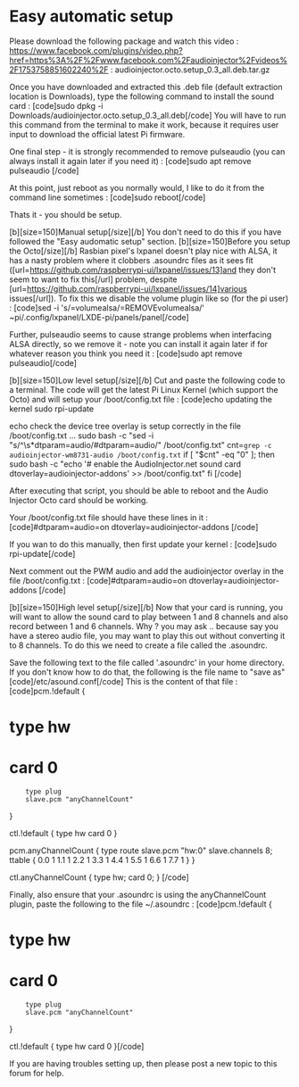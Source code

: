 # Easy automatic setup
Please download the following package and watch this video : https://www.facebook.com/plugins/video.php?href=https%3A%2F%2Fwww.facebook.com%2Faudioinjector%2Fvideos%2F1753758851602240%2F :
audioinjector.octo.setup_0.3_all.deb.tar.gz

Once you have downloaded and extracted this .deb file (default extraction location is Downloads), type the following command to install the sound card :
[code]sudo dpkg -i Downloads/audioinjector.octo.setup_0.3_all.deb[/code]
You will have to run this command from the terminal to make it work, because it requires user input to download the official latest Pi firmware.

One final step - it is strongly recommended to remove pulseaudio (you can always install it again later if you need it) :
[code]sudo apt remove pulseaudio
[/code]

At this point, just reboot as you normally would, I like to do it from the command line sometimes :
[code]sudo reboot[/code]

Thats it - you should be setup.

[b][size=150]Manual setup[/size][/b]
You don't need to do this if you have followed the "Easy audomatic setup" section.
[b][size=150]Before you setup the Octo[/size][/b]
Rasbian pixel's lxpanel doesn't play nice with ALSA, it has a nasty problem where it clobbers .asoundrc files as it sees fit ([url=https://github.com/raspberrypi-ui/lxpanel/issues/13]and they don't seem to want to fix this[/url] problem, despite [url=https://github.com/raspberrypi-ui/lxpanel/issues/14]various issues[/url]). To fix this we disable the volume plugin like so (for the pi user) :
[code]sed -i 's/\=volumealsa/\=REMOVEvolumealsa/' ~pi/.config/lxpanel/LXDE-pi/panels/panel[/code]

Further, pulseaudio seems to cause strange problems when interfacing ALSA directly, so we remove it - note you can install it again later if for whatever reason you think you need it :
[code]sudo apt remove pulseaudio[/code]

[b][size=150]Low level setup[/size][/b]
Cut and paste the following code to a terminal. The code will get the latest Pi Linux Kernel (which support the Octo) and will setup your /boot/config.txt file :
[code]echo updating the kernel
sudo rpi-update

echo check the device tree overlay is setup correctly in the file /boot/config.txt ...
sudo bash -c "sed -i \"s/^\s*dtparam=audio/#dtparam=audio/\" /boot/config.txt"
cnt=`grep -c audioinjector-wm8731-audio /boot/config.txt`
if [ "$cnt" -eq "0" ]; then
        sudo bash -c "echo '# enable the AudioInjector.net sound card
dtoverlay=audioinjector-addons' >> /boot/config.txt"
fi
[/code]

After executing that script, you should be able to reboot and the Audio Injector Octo card should be working.

Your /boot/config.txt file should have these lines in it :
[code]#dtparam=audio=on
dtoverlay=audioinjector-addons
[/code]

If you wan to do this manually, then first update your kernel :
[code]sudo rpi-update[/code]

Next comment out the PWM audio and add the audioinjector overlay in the file /boot/config.txt :
[code]#dtparam=audio=on
dtoverlay=audioinjector-addons
[/code]

[b][size=150]High level setup[/size][/b]
Now that your card is running, you will want to allow the sound card to play between 1 and 8 channels and also record between 1 and 6 channels. Why ? you may ask .. because say you have a stereo audio file, you may want to play this out without converting it to 8 channels. To do this we need to create a file called the .asoundrc.

Save the following text to the file called '.asoundrc' in your home directory. If you don't know how to do that, the following is the file name to "save as"
[code]/etc/asound.conf[/code]
This is the content of that file :
[code]pcm.!default {
#       type hw
#       card 0
        type plug
        slave.pcm "anyChannelCount"
}

ctl.!default {
        type hw
        card 0
}

pcm.anyChannelCount {
    type route
    slave.pcm "hw:0"
    slave.channels 8;
    ttable {
           0.0 1
           1.1 1
           2.2 1
           3.3 1
           4.4 1
           5.5 1
           6.6 1
           7.7 1
    }
}

ctl.anyChannelCount {
    type hw;
    card 0;
}
[/code]

Finally, also ensure that your .asoundrc is using the anyChannelCount plugin, paste the following to the file ~/.asoundrc :
[code]pcm.!default {
#       type hw
#       card 0
        type plug
        slave.pcm "anyChannelCount"
}

ctl.!default {
        type hw
        card 0
}[/code]

If you are having troubles setting up, then please post a new topic to this forum for help.

